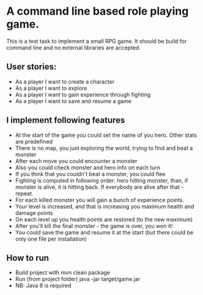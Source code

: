 # A command line based role playing game.
This is a test task to implement a small RPG game. It should be build for command line and no external libraries are accepted.

## User stories:
 * As a player I want to create a character
 * As a player I want to explore
 * As a player I want to gain experience through fighting
 * As a player I want to save and resume a game
 
## I implement following features
 * At the start of the game you could set the name of you hero. Other stats are predefined
 * There is no map, you just exploring the world, trying to find and beat a monster
 * After each move you could encounter a monster
 * Also you could check monster and hero info on each turn
 * If you think that you couldn't beat a monster, you could flee
 * Fighting is computed in following order: hero hitting monster, than, if monster is alive, it is hitting back. If everybody are alive after that - repeat.  
 * For each killed monster you will gain a bunch of experience points.
 * Your level is increased, and that is increasing you maximum health and damage points
 * On each level up you health points are restored (to the new maximum) 
 * After you'll kill the final monster - the game is over, you won it!
 * You could save the game and resume it at the start (but there could be only one file per installation)
 
## How to run
 * Build project with mvn clean package
 * Run (from project folder) java -jar target/game.jar
 * NB: Java 8 is required